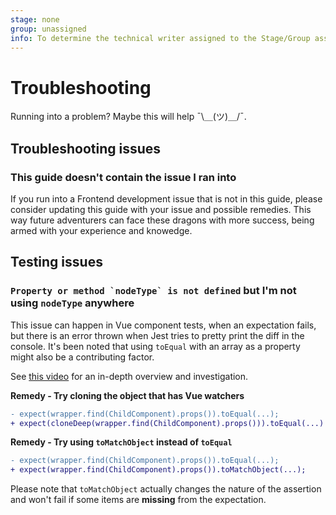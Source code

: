 ```yaml
---
stage: none
group: unassigned
info: To determine the technical writer assigned to the Stage/Group associated with this page, see https://about.gitlab.com/handbook/engineering/ux/technical-writing/#assignments
---
```


# Troubleshooting

Running into a problem? Maybe this will help ¯\＿(ツ)＿/¯.

## Troubleshooting issues

### This guide doesn't contain the issue I ran into

If you run into a Frontend development issue that is not in this guide, please consider updating this guide with your issue and possible remedies. This way future adventurers can face these dragons with more success, being armed with your experience and knowedge.

## Testing issues

### ``Property or method `nodeType` is not defined`` but I'm not using `nodeType` anywhere

This issue can happen in Vue component tests, when an expectation fails, but there is an error thrown when
Jest tries to pretty print the diff in the console. It's been noted that using `toEqual` with an array as a
property might also be a contributing factor.

See [this video](https://youtu.be/-BkEhghP-kM) for an in-depth overview and investigation.

**Remedy - Try cloning the object that has Vue watchers**

```patch
- expect(wrapper.find(ChildComponent).props()).toEqual(...);
+ expect(cloneDeep(wrapper.find(ChildComponent).props())).toEqual(...)
```

**Remedy - Try using `toMatchObject` instead of `toEqual`**

```patch
- expect(wrapper.find(ChildComponent).props()).toEqual(...);
+ expect(wrapper.find(ChildComponent).props()).toMatchObject(...);
```

Please note that `toMatchObject` actually changes the nature of the assertion and won't fail if some items are **missing** from the expectation.
